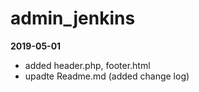 # admin_jenkins

**2019-05-01**

- added header.php, footer.html 
- upadte Readme.md (added change log)
